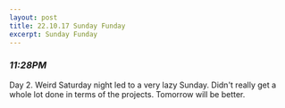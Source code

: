 ```yaml
---
layout: post
title: 22.10.17 Sunday Funday
excerpt: Sunday Funday
---
```


### *11:28PM*
Day 2. Weird Saturday night led to a very lazy Sunday. Didn't really get a whole lot done in terms of the projects. Tomorrow will be better.
